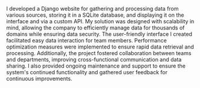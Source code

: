 I developed a Django website for gathering and processing data from various sources, 
storing it in a SQLite database, and displaying it on the interface and via a custom API. 
My solution was designed with scalability in mind, allowing the company to efficiently manage data 
for thousands of domains while ensuring data security. The user-friendly interface I created 
facilitated easy data interaction for team members.
Performance optimization measures were implemented to ensure rapid data retrieval and processing. 
Additionally, the project fostered collaboration between teams and departments, improving 
cross-functional communication and data sharing. I also provided ongoing maintenance and 
support to ensure the system's continued functionality and gathered user feedback for continuous improvements.
